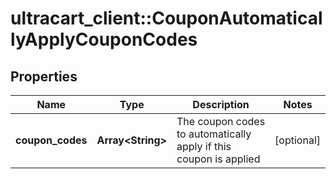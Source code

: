 # ultracart_client::CouponAutomaticallyApplyCouponCodes

## Properties
Name | Type | Description | Notes
------------ | ------------- | ------------- | -------------
**coupon_codes** | **Array&lt;String&gt;** | The coupon codes to automatically apply if this coupon is applied | [optional] 


